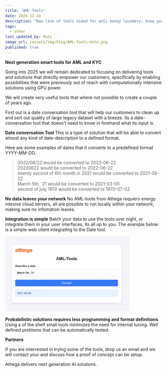 ```yaml
---
title: "AML-Tools"
date: 2024-11-24
description: "New line of tools aimed for anti money laundery, know your customer and fraud prevention"
tags:
  - other
last_updated_by: Mats
image_url: /assets/img/blog/AML-Tools-date.png
published: true
---
```


**Next generation smart tools for AML and KYC**

Going into 2025 we will remain dedicated to focusing on delivering tools and solutions that directly empower our customers, 
specifically by enabling possibilities that were previously out of reach with computationally intensive solutions using GPU power.

<p>We will create very useful tools that where not possible to create a couple of years ago.</p>
First out is a date conversation tool that will help our customers to clean up and sort out quality of large legacy dataset with a breeze. Its a date-conversation tool that doesn't need to know in forehand what its input is.

**Date conversation Tool**
This is a type of solution that will be able to convert almost any kind of date-description to a defined format. 
<p>Here are some examples of dates that it converts to a predefined format YYYY-MM-DD.</p>

  > 2022/06/22 would be converted to 2022-06-22<br/>
  > 20220622 would be converted to 2022-06-22<br/>
  > twenty second of 6th month in 2021 would be converted to 2021-06-22<br/>
  > March 5th, '21 would be converted to 2021-03-05<br/>
  > second of july 1970 would be converted to 1970-07-02<br/>


**No data leaves your network**
No AML-tools from Athega requiers energy intesive cloud servers, all are possible to run locally within your network, making sure no infomation leaves.

**Integration is simple**
Batch your data to use the tools over night, or integrate them in your user interfaces, its all up to you. The example below is a simple web client integrating to the Date tool.
<p>
<img width="400px" src="/assets/img/blog/AML-Tools-date.png" />
</p>

**Probabilistic solutions requires less programming and format definitions**
Using a of the shelf small tools minimizes the need for internal tuning. Well defined problems that can be automatically tested.

**Partners**

If you are interrested in trying some of the tools, drop us an email and we will contact your and discuss how a proof of concept can be setup.




Athega delivers next generation AI solutions.
